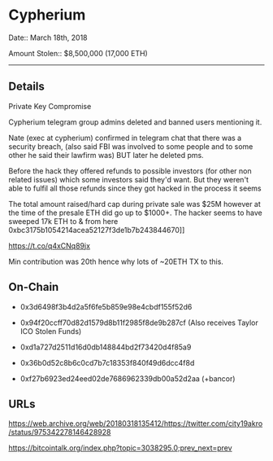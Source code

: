 # Cypherium

Date:: March 18th, 2018

Amount Stolen:: $8,500,000 (17,000 ETH)

---


## Details

Private Key Compromise

Cypherium telegram group admins deleted and banned users mentioning it.

Nate (exec at cypherium) confirmed in telegram chat that there was a security breach, (also said FBI was involved to some people and to some other he said their lawfirm was)  BUT later he deleted pms.

Before the hack they offered refunds to possible investors (for other non related issues) which some investors said they'd want. But they weren't able to fulfil all those refunds since they got hacked in the process it seems

The total amount raised/hard cap during private sale was $25M however at the time of the presale ETH did go up to $1000+. The hacker seems to have sweeped 17k ETH to & from here 0xbc3175b1054214acea52127f3de1b7b243844670]]

https://t.co/q4xCNq89jx

Min contribution was 20th hence why lots of ~20ETH TX to this.



## On-Chain

- 0x3d6498f3b4d2a5f6fe5b859e98e4cbdf155f52d6

- 0x94f20ccff70d82d1579d8b11f2985f8de9b287cf (Also receives Taylor ICO Stolen Funds)

- 0xd1a727d2511d16d0db148844bd2f73420d4f85a9

- 0x36b0d52c8b6c0cd7b7c18353f840f49d6dcc4f8d

- 0xf27b6923ed24eed02de7686962339db00a52d2aa (+bancor)



## URLs

https://web.archive.org/web/20180318135412/https://twitter.com/city19akro/status/975342278146428928

https://bitcointalk.org/index.php?topic=3038295.0;prev_next=prev
